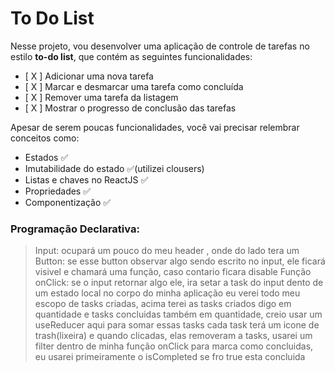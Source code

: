 # To Do List

Nesse projeto, vou desenvolver uma aplicação de controle de tarefas no estilo **to-do list**, que contém as seguintes funcionalidades:

- [ X ] Adicionar uma nova tarefa
- [ X ] Marcar e desmarcar uma tarefa como concluída
- [ X ] Remover uma tarefa da listagem
- [ X ] Mostrar o progresso de conclusão das tarefas

Apesar de serem poucas funcionalidades, você vai precisar relembrar conceitos como:

- Estados ✅
- Imutabilidade do estado ✅(utilizei clousers)
- Listas e chaves no ReactJS ✅
- Propriedades ✅
- Componentização ✅

### Programação Declarativa:

> Input: ocupará um pouco do meu header , onde do lado tera um
> Button: se esse button observar algo sendo escrito no input, ele ficará visivel e chamará uma função, caso contario ficara disable
> Função onClick: se o input retornar algo ele, ira setar a task do input dento de um estado local
> no corpo do minha aplicação eu verei todo meu escopo de tasks criadas, acima terei as tasks criados digo em quantidade e tasks concluidas também em quantidade, creio usar um useReducer aqui para somar essas tasks
> cada task terá um icone de trash(lixeira) e quando clicadas, elas removeram a tasks, usarei um filter dentro de minha função onClick
> para marca como concluidas, eu usarei primeiramente o isCompleted se fro true esta concluida
